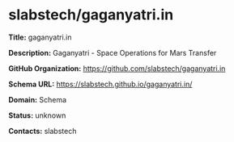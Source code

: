 # slabstech/gaganyatri.in

**Title:** gaganyatri.in

**Description:** Gaganyatri - Space Operations for Mars Transfer

**GitHub Organization:** https://github.com/slabstech/gaganyatri.in

**Schema URL:** https://slabstech.github.io/gaganyatri.in/



**Domain:** Schema

**Status:** unknown



**Contacts:** slabstech